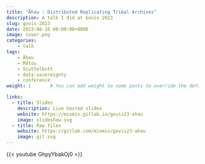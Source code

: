 ```yaml
---
title: "Āhau : Distributed Replicating Tribal Archives"
description: A talk I did at Govis 2023
slug: govis-2023
date: 2023-06-16 00:00:00+0000
image: cover.png
categories:
    - talk
tags:
    - Āhau 
    - Mātou
    - Scuttelbutt
    - data-sovereignty
    - conference
weight: 1       # You can add weight to some posts to override the default sorting (date descending)

links:
  - title: Slides
    description: Live hosted slides
    website: https://mixmix.gitlab.io/govis23-ahau
    image: slideshow.svg
  - title: Raw files
    website: https://gitlab.com/mixmix/govis23-ahau
    image: git.svg
---
```


{{< youtube GhpyYbakOj0 >}}
